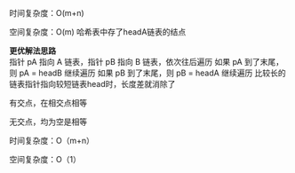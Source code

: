 时间复杂度：O(m+n)

空间复杂度：O(m) 哈希表中存了headA链表的结点

**更优解法思路**  
指针 pA 指向 A 链表，指针 pB 指向 B 链表，依次往后遍历
如果 pA 到了末尾，则 pA = headB 继续遍历
如果 pB 到了末尾，则 pB = headA 继续遍历
比较长的链表指针指向较短链表head时，长度差就消除了

有交点，在相交点相等

无交点，均为空是相等

时间复杂度：O（m+n）

空间复杂度：O（1）
